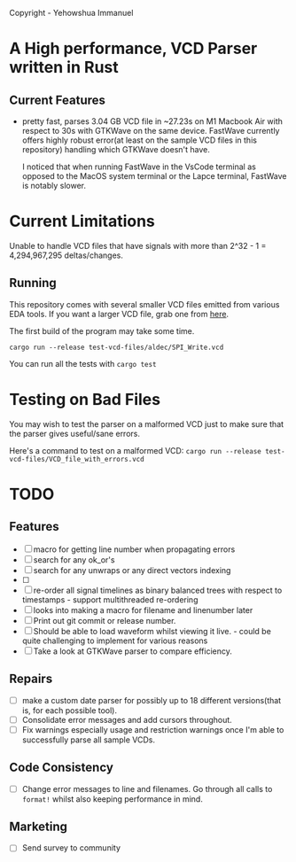 Copyright - Yehowshua Immanuel

# A High performance, VCD Parser written in Rust

## Current Features
 - pretty fast, parses 3.04 GB VCD file in ~27.23s on M1 Macbook Air with 
   respect to 30s with GTKWave on the same device. FastWave currently
   offers highly robust error(at least on the sample VCD files in this
   repository) handling which GTKWave doesn't have.
   
   I noticed that when running FastWave in the VsCode terminal as opposed
   to the MacOS system terminal or the Lapce terminal, FastWave is notably
   slower.


# Current Limitations
Unable to handle VCD files that have signals with more than 
2^32 - 1 = 4,294,967,295 deltas/changes.

## Running

This repository comes with several smaller VCD files emitted from
various EDA tools. If you want a larger VCD file, grab one from
[here](https://drive.google.com/file/d/1pfm2qo2l8fGTHHJ8TLrg1vSGaV_TUbp2/view?usp=sharing).

The first build of the program may take some time.

``cargo run --release test-vcd-files/aldec/SPI_Write.vcd``

You can run all the tests with ``cargo test``

# Testing on Bad Files
You may wish to test the parser on a malformed VCD just to make
sure that the parser gives useful/sane errors.

Here's a command to test on a malformed VCD:
`cargo run --release test-vcd-files/VCD_file_with_errors.vcd`


# TODO

## Features
 - [ ] macro for getting line number when propagating errors
 - [ ] search for any ok_or's
 - [ ] search for any unwraps or any direct vectors indexing
 - [ ] 
 - [ ] re-order all signal timelines as binary balanced trees with respect to timestamps
       - support multithreaded re-ordering
 - [ ] looks into making a macro for filename and linenumber later
 - [ ] Print out git commit or release number.
 - [ ] Should be able to load waveform whilst viewing it live.
       - could be quite challenging to implement for various reasons
 - [ ] Take a look at GTKWave parser to compare efficiency.

## Repairs
 - [ ] make a custom date parser for possibly up to 18 different versions(that is, for each possible tool).
 - [ ] Consolidate error messages and add cursors throughout.
 - [ ] Fix warnings especially usage and restriction warnings once I'm
       able to successfully parse all sample VCDs.

## Code Consistency
 - [ ] Change error messages to line and filenames. Go through all calls to ``format!`` whilst also keeping performance in mind.

## Marketing
 - [ ] Send survey to community 